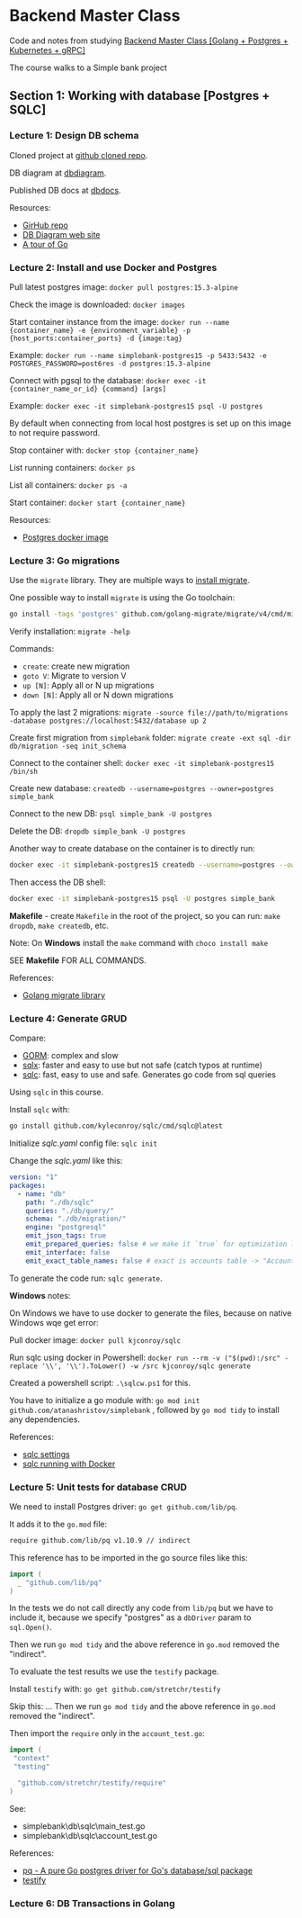 # Backend Master Class

Code and notes from studying [Backend Master Class \[Golang + Postgres + Kubernetes + gRPC\]](https://www.udemy.com/course/backend-master-class-golang-postgresql-kubernetes/)

The course walks to a Simple bank project

## Section 1: Working with database [Postgres + SQLC]

### Lecture 1: Design DB schema

Cloned project at [github cloned repo](https://github.com/atanashristov/simplebank).

DB diagram at [dbdiagram](https://dbdiagram.io/d/6462ae5fdca9fb07c421e3e6).

Published DB docs at [dbdocs](https://dbdocs.io/atanashristov/simplebank).

Resources:

- [GirHub repo](https://github.com/techschool/simplebank)
- [DB Diagram web site](https://dbdiagram.io/home)
- [A tour of Go](https://go.dev/tour/welcome/1)

### Lecture 2: Install and use Docker and Postgres

Pull latest postgres image: `docker pull postgres:15.3-alpine`

Check the image is downloaded: `docker images`

Start container instance from the image: `docker run --name {container_name} -e {environment_variable} -p {host_ports:container_ports} -d {image:tag}`

Example: `docker run --name simplebank-postgres15 -p 5433:5432 -e POSTGRES_PASSWORD=post6res -d postgres:15.3-alpine`

Connect with pgsql to the database: `docker exec -it {container_name_or_id} {command} [args]`

Example: `docker exec -it simplebank-postgres15 psql -U postgres`

By default when connecting from local host postgres is set up on this image to not require password.

Stop container with: `docker stop {container_name}`

List running containers: `docker ps`

List all containers: `docker ps -a`

Start container: `docker start {container_name}`

Resources:

- [Postgres docker image](https://hub.docker.com/_/postgres)

### Lecture 3: Go migrations

Use the `migrate` library. They are multiple ways to [install migrate](https://github.com/golang-migrate/migrate/tree/master/cmd/migrate).

One possible way to install `migrate` is using the Go toolchain:

```sh
go install -tags 'postgres' github.com/golang-migrate/migrate/v4/cmd/migrate@latest
```

Verify installation: `migrate -help`

Commands:

- `create`: create new migration
- `goto V`: Migrate to version V
- `up [N]`: Apply all or N up migrations
- `down [N]`: Apply all or N down migrations

To apply the last 2 migrations: `migrate -source file://path/to/migrations -database postgres://localhost:5432/database up 2`

Create first migration from `simplebank` folder: `migrate create -ext sql -dir db/migration -seq init_schema`

Connect to the container shell: `docker exec -it simplebank-postgres15 /bin/sh`

Create new database: `createdb --username=postgres --owner=postgres simple_bank`

Connect to the new DB: `psql simple_bank -U postgres`

Delete the DB: `dropdb simple_bank -U postgres`

Another way to create database on the container is to directly run:

```sh
docker exec -it simplebank-postgres15 createdb --username=postgres --owner=postgres simple_bank
```

Then access the DB shell:

```sh
docker exec -it simplebank-postgres15 psql -U postgres simple_bank
```

**Makefile** - create `Makefile` in the root of the project, so you can run: `make dropdb`, `make createdb`, etc.

Note: On **Windows** install the `make` command with `choco install make`

SEE **Makefile** FOR ALL COMMANDS.

References:

- [Golang migrate library](https://github.com/golang-migrate/migrate)

### Lecture 4: Generate GRUD

Compare:

- [GORM](https://gorm.io/): complex and slow
- [sqlx](https://github.com/jmoiron/sqlx): faster and easy to use but not safe (catch typos at runtime)
- [sqlc](https://sqlc.dev/): fast, easy to use and safe. Generates go code from sql queries

Using `sqlc` in this course.

Install `sqlc` with:

```sh
go install github.com/kyleconroy/sqlc/cmd/sqlc@latest
```

Initialize _sqlc.yaml_ config file: `sqlc init`

Change the _sqlc.yaml_ like this:

```yaml
version: "1"
packages:
  - name: "db"
    path: "./db/sqlc"
    queries: "./db/query/"
    schema: "./db/migration/"
    engine: "postgresql"
    emit_json_tags: true
    emit_prepared_queries: false # we make it `true` for optimization later
    emit_interface: false
    emit_exact_table_names: false # exact is accounts table -> "Accounts" struct, and we want "Account" struct
```

To generate the code run: `sqlc generate`.

**Windows** notes:

On Windows we have to use docker to generate the files, because on native Windows wqe get error:

Pull docker image: `docker pull kjconroy/sqlc`

Run sqlc using docker in Powershell: `docker run --rm -v ("$(pwd):/src" -replace '\\', '\\').ToLower() -w /src kjconroy/sqlc generate`

Created a powershell script: `.\sqlcw.ps1` for this.

You have to initialize a go module with: `go mod init github.com/atanashristov/simplebank`
, followed by `go mod tidy` to install any dependencies.

References:

- [sqlc settings](https://docs.sqlc.dev/en/latest/reference/config.html)
- [sqlc running with Docker](https://docs.sqlc.dev/en/stable/overview/install.html)

### Lecture 5: Unit tests for database CRUD

We need to install Postgres driver: `go get github.com/lib/pq`.

It adds it to the `go.mod` file:

```sh
require github.com/lib/pq v1.10.9 // indirect
```

This reference has to be imported in the go source files like this:

```go
import (
  _ "github.com/lib/pq"
)
```

In the tests we do not call directly any code from `lib/pq` but we have to include it, because we specify "postgres" as a `dbDriver` param to `sql.Open()`.

Then we run `go mod tidy` and the above reference in `go.mod` removed the "indirect".

To evaluate the test results we use the `testify` package.

Install `testify` with: `go get github.com/stretchr/testify`

Skip this: ... Then we run `go mod tidy` and the above reference in `go.mod` removed the "indirect".

Then import the `require` only in the `account_test.go`:

```go
import (
 "context"
 "testing"

  "github.com/stretchr/testify/require"
)
```

See:

- simplebank\db\sqlc\main_test.go
- simplebank\db\sqlc\account_test.go

References:

- [pq - A pure Go postgres driver for Go's database/sql package](https://github.com/lib/pq)
- [testify](https://github.com/stretchr/testify)

### Lecture 6: DB Transactions in Golang
